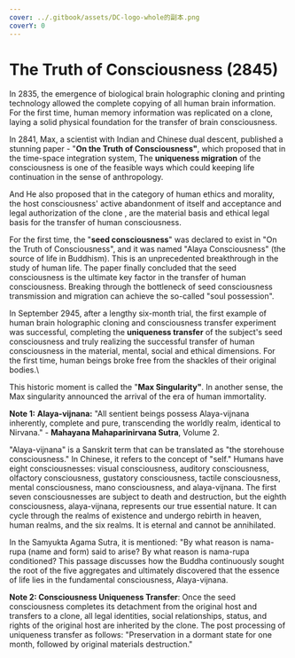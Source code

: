 ```yaml
---
cover: ../.gitbook/assets/DC-logo-whole的副本.png
coverY: 0
---
```


# The Truth of Consciousness (2845)

In 2835, the emergence of biological brain holographic cloning and printing technology allowed the complete copying of all human brain information. For the first time, human memory information was replicated on a clone, laying a solid physical foundation for the transfer of brain consciousness.

In 2841, Max, a scientist with Indian and Chinese dual descent, published a stunning paper - "**On the Truth of Consciousness"**, which proposed that in the time-space integration system, The **uniqueness migration** of the consciousness is one of the feasible ways which could keeping life continuation in the sense of anthropology.

And He also proposed that in the category of human ethics and morality, the host consciousness' active abandonment of itself and acceptance and legal authorization of the clone , are the material basis and ethical legal basis for the transfer of human consciousness.

For the first time, the "**seed consciousness**" was declared to exist in "On the Truth of Consciousness", and it was named "Alaya Consciousness" (the source of life in Buddhism). This is an unprecedented breakthrough in the study of human life. The paper finally concluded that the seed consciousness is the ultimate key factor in the transfer of human consciousness. Breaking through the bottleneck of seed consciousness transmission and migration can achieve the so-called "soul possession".

In September 2945, after a lengthy six-month trial, the first example of human brain holographic cloning and consciousness transfer experiment was successful, completing the **uniqueness transfer** of the subject's seed consciousness and truly realizing the successful transfer of human consciousness in the material, mental, social and ethical dimensions. For the first time, human beings broke free from the shackles of their original bodies.\


This historic moment is called the "**Max Singularity"**. In another sense, the Max singularity announced the arrival of the era of human immortality.







**Note 1:** **Alaya-vijnana:** "All sentient beings possess Alaya-vijnana inherently, complete and pure, transcending the worldly realm, identical to Nirvana." - **Mahayana Mahaparinirvana Sutra**, Volume 2.

"Alaya-vijnana" is a Sanskrit term that can be translated as "the storehouse consciousness." In Chinese, it refers to the concept of "self." Humans have eight consciousnesses: visual consciousness, auditory consciousness, olfactory consciousness, gustatory consciousness, tactile consciousness, mental consciousness, mano consciousness, and alaya-vijnana. The first seven consciousnesses are subject to death and destruction, but the eighth consciousness, alaya-vijnana, represents our true essential nature. It can cycle through the realms of existence and undergo rebirth in heaven, human realms, and the six realms. It is eternal and cannot be annihilated.

In the Samyukta Agama Sutra, it is mentioned: "By what reason is nama-rupa (name and form) said to arise? By what reason is nama-rupa conditioned? This passage discusses how the Buddha continuously sought the root of the five aggregates and ultimately discovered that the essence of life lies in the fundamental consciousness, Alaya-vijnana.

**Note 2: Consciousness Uniqueness Transfer**: Once the seed consciousness completes its detachment from the original host and transfers to a clone, all legal identities, social relationships, status, and rights of the original host are inherited by the clone. The post processing of uniqueness transfer as follows: "Preservation in a dormant state for one month, followed by original materials destruction."
